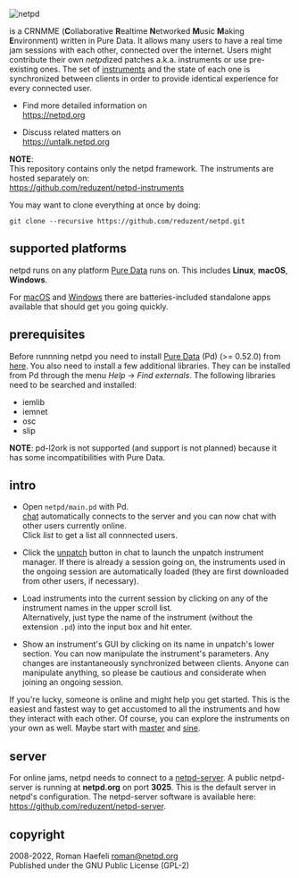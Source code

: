 
![netpd](https://netpd.org/images/netpd_logo.svg "netpd")


is a CRNMME (**C**ollaborative **R**ealtime **N**etworked **M**usic **M**aking **E**nvironment)
written in Pure Data. It allows many users to have a real time jam
sessions with each other, connected over the internet.
Users might contribute their own *netpd*ized patches a.k.a. instruments
or use pre-existing ones. The set of [instruments](https://netpd.org/instruments/) and the state of
each one is synchronized between clients in order to provide identical
experience for every connected user.

  * Find more detailed information on  
    https://netpd.org
    
  * Discuss related matters on  
    https://untalk.netpd.org

**NOTE**:  
This repository contains only the netpd framework. The instruments are hosted separately on:  
https://github.com/reduzent/netpd-instruments

You may want to clone everything at once by doing:

```
git clone --recursive https://github.com/reduzent/netpd.git
```

## supported platforms

netpd runs on any platform [Pure Data](https://puredata.info) runs on. This includes **Linux**, **macOS**,
**Windows**.

For [macOS](https://www.netpd.org/software/netpd-current-macos.dmg) and
[Windows](https://www.netpd.org/software/netpd-current-windows.zip) there are
batteries-included standalone apps available that should get you going quickly.

## prerequisites

Before runnning netpd you need to install [Pure Data](https://puredata.info) (Pd) (>= 0.52.0) from
[here](http://msp.ucsd.edu/software.html). You also need to install a few additional libraries.
They can be installed from Pd through the menu *Help* -> *Find externals*. The following libraries
need to be searched and installed:

  * iemlib
  * iemnet
  * osc
  * slip

**NOTE**: pd-l2ork is not supported (and support is not planned) because it
 has some incompatibilities with Pure Data.

## intro

* Open `netpd/main.pd` with Pd.  
  [chat](https://netpd.org/docs/chat) automatically connects to the server and you can
  now chat with other users currently online.  
  Click *list* to get a list all connnected users.

* Click the [unpatch](https://netpd.org/docs/unpatch) button in chat to launch
  the unpatch instrument manager. If there is already a session going on,
  the instruments used in the ongoing session are automatically loaded (they
  are first downloaded from other users, if necessary).

* Load instruments into the current session by clicking on any of the
  instrument names in the upper scroll list.  
  Alternatively, just type the name of the instrument (without the
  extension `.pd`) into the input box and hit enter.

* Show an instrument's GUI by clicking on its name in unpatch's lower section.
  You can now manipulate the instrument's parameters. Any changes are instantaneously
  synchronized between clients. Anyone can manipulate anything, so please be
  cautious and considerate when joining an ongoing session.

If you're lucky, someone is online and might help you get started. This is the easiest
and fastest way to get accustomed to all the instruments and how they interact with each
other. Of course, you can explore the instruments on your own as well. Maybe start
with [master](https://www.netpd.org/instruments/master) and
[sine](https://www.netpd.org/instruments/sine).


## server

For online jams, netpd needs to connect to a [netpd-server](https://www.netpd.org/docs/server).
A public netpd-server is running at **netpd.org** on port **3025**.
This is the default server in netpd's configuration. The netpd-server software is available
here:  
https://github.com/reduzent/netpd-server.


## copyright

2008-2022, Roman Haefeli <roman@netpd.org>  
Published under the GNU Public License (GPL-2)
